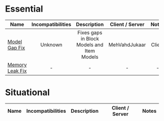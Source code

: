 # Essential
| Name | Incompatibilities | Description | Client / Server | Notes |
| --- | :---: | :---: | :---: | :---: |
| [Model Gap Fix](https://modrinth.com/mod/QdG47OkI) | Unknown | Fixes gaps in Block Models and Item Models | MehVahdJukaar | Client | N/A |
| [Memory Leak Fix](https://modrinth.com/mod/NRjRiSSD) |  - | - | - | - |

# Situational
| Name | Incompatibilities | Description | Client / Server | Notes |
| --- | :---: | :---: | :---: | :---: |

<!-- TODO: 1.20.1 --  add from this list for fabric
- [Debugify](https://isxander.dev)
- [Log Begone](https://modrinth.com/mod/9ON3zv6e)
 -->